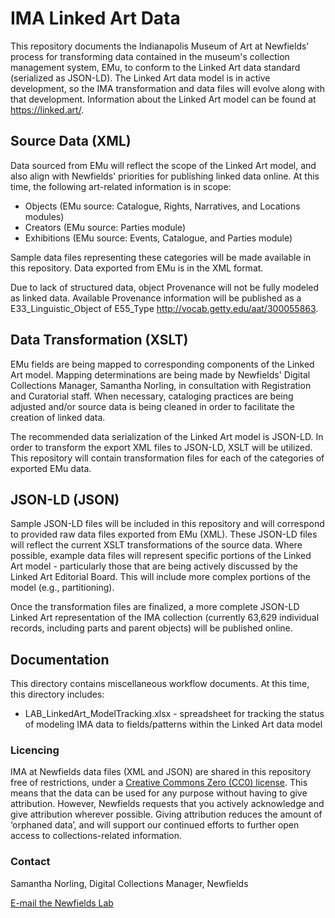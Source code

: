 # IMA Linked Art Data
This repository documents the Indianapolis Museum of Art at Newfields' process for transforming data contained in the museum's collection management system, EMu, to conform to the Linked Art data standard (serialized as JSON-LD). The Linked Art data model is in active development, so the IMA transformation and data files will evolve along with that development. Information about the Linked Art model can be found at https://linked.art/.

## Source Data (XML)
Data sourced from EMu will reflect the scope of the Linked Art model, and also align with Newfields' priorities for publishing linked data online. At this time, the following art-related information is in scope:

- Objects (EMu source: Catalogue, Rights, Narratives, and Locations modules)
- Creators (EMu source: Parties module)
- Exhibitions (EMu source: Events, Catalogue, and Parties module)

Sample data files representing these categories will be made available in this repository. Data exported from EMu is in the XML format.

Due to lack of structured data, object Provenance will not be fully modeled as linked data. Available Provenance information will be published as a E33_Linguistic_Object of E55_Type http://vocab.getty.edu/aat/300055863.

## Data Transformation (XSLT)
EMu fields are being mapped to corresponding components of the Linked Art model. Mapping determinations are being made by Newfields' Digital Collections Manager, Samantha Norling, in consultation with Registration and Curatorial staff. When necessary, cataloging practices are being adjusted and/or source data is being cleaned in order to facilitate the creation of linked data.

The recommended data serialization of the Linked Art model is JSON-LD. In order to transform the export XML files to JSON-LD, XSLT will be utilized. This repository will contain transformation files for each of the categories of exported EMu data.

## JSON-LD (JSON)
Sample JSON-LD files will be included in this repository and will correspond to provided raw data files exported from EMu (XML). These JSON-LD files will reflect the current XSLT transformations of the source data. Where possible, example data files will represent specific portions of the Linked Art model - particularly those that are being actively discussed by the Linked Art Editorial Board. This will include more complex portions of the model (e.g., partitioning).

Once the transformation files are finalized, a more complete JSON-LD Linked Art representation of the IMA collection (currently 63,629 individual records, including parts and parent objects) will be published online.

## Documentation
This directory contains miscellaneous workflow documents. At this time, this directory includes:
- LAB_LinkedArt_ModelTracking.xlsx - spreadsheet for tracking the status of modeling IMA data to fields/patterns within the Linked Art data model

### Licencing
IMA at Newfields data files (XML and JSON) are shared in this repository free of restrictions, under a [Creative Commons Zero (CC0) license](https://creativecommons.org/choose/zero/). This means that the data can be used for any purpose without having to give attribution. However, Newfields requests that you actively acknowledge and give attribution wherever possible. Giving attribution reduces the amount of ‘orphaned data’, and will support our continued efforts to further open access to collections-related information.

### Contact
Samantha Norling, Digital Collections Manager, Newfields 

[E-mail the Newfields Lab](mailto:newfieldslab@discovernewfields.org)
